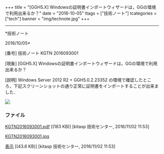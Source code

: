 ﻿+++
title = "[GGH5.X] Windowsの証明書インポートウィザードは，GGの環境で利用出来るか？"
date = "2016-10-05"
ttags = ["技術ノート"]
tcategories = ["tech"]
banner = "img/technote.jpg"
+++

-----------------------------------------------------------------------------------------------------------------------------

*技術ノート

2016/10/05*


[番号]
技術ノート KGTN 2016093001

[現象]
[GGH5.X]
Windowsの証明書インポートウィザードは，GGの環境で利用出来るか？

[説明]
Windows Server 2012 R2 + GGH5.0.2.23352
の環境で確認したところ，下記スクリーンショットの通り正常に証明書をインポートすることが出来ました．

![](http://techreport.kitasp.net/attachments/download/3134/KGTN2016093001.jpg)


### ファイル

 
 


[KGTN2016093001.pdf](http://techreport.kitasp.net/attachments/download/3133/KGTN2016093001.pdf)
 [(183 KB)] [kitasp 技術センター, 2016/11/02
11:53]

[KGTN2016093001.jpg](http://techreport.kitasp.net/attachments/download/3134/KGTN2016093001.jpg)

[表示](http://techreport.kitasp.net/attachments/3134/KGTN2016093001.jpg "表示")
 [(43.6 KB)] [kitasp 技術センター, 2016/11/02
11:53]


 


 

